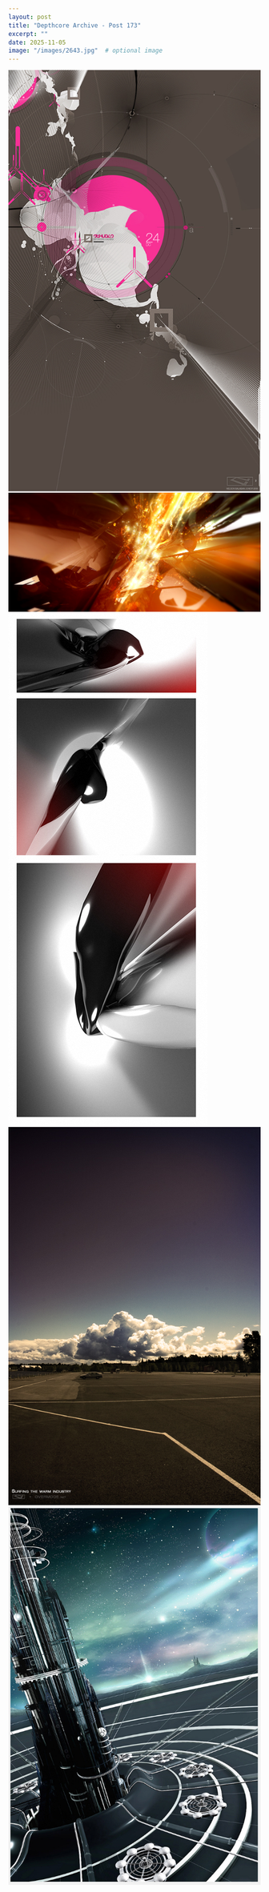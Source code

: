 ```yaml
---
layout: post
title: "Depthcore Archive - Post 173"
excerpt: ""
date: 2025-11-05
image: "/images/2643.jpg"  # optional image
---
```


<img src="/images/2643.jpg">
<img src="/images/2644.jpg" alt="2644.jpg"/>
<img src="/images/2650.jpg" alt="2650.jpg"/>
<img src="/images/2653.jpg" alt="2653.jpg"/>
<img src="/images/2654.jpg" alt="2654.jpg"/>
